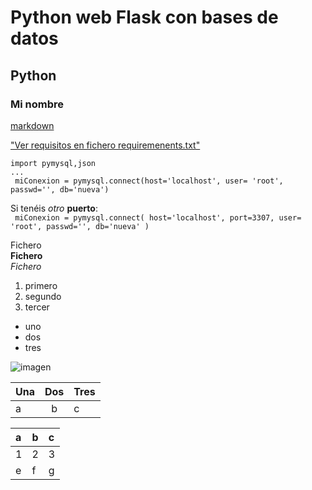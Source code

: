 # Python web Flask con bases de datos
## Python
### Mi nombre 

[markdown](https://marketplace.visualstudio.com/items?itemName=yzhang.markdown-all-in-one)

["Ver requisitos en fichero requiremenents.txt"](requirements.txt)

```
import pymysql,json
...
 miConexion = pymysql.connect(host='localhost', user= 'root', passwd='', db='nueva')
```
Si tenéis *otro* **puerto**:  
` miConexion = pymysql.connect( host='localhost', port=3307, user= 'root', passwd='', db='nueva' )`


Fichero  
**Fichero**  
*Fichero*  

1. primero
2. segundo
3. tercer

+ uno
+ dos
+ tres
  
![imagen](https://picsum.photos/200/300)

| Una  |  Dos  | Tres |
| :--- | :---: | :--- |
| a    |   b   | c    |

| a    | b    | c    |
| :--- | :--- | :--- |
| 1    | 2    | 3    |
| e    | f    | g    |